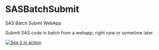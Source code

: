 # SASBatchSubmit
SAS Batch Submt WebApp

Submit SAS code in batch from a webapp, right now or sometime later.

[![See it in action](https://img.youtube.com/watch?v=bSpakS9dyPg/0.jpg)](https://www.youtube.com/watch?v=bSpakS9dyPg)
